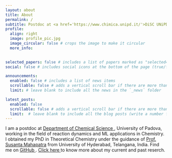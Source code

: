 ```yaml
---
layout: about
title: About
permalink: /
subtitle: Postdoc at <a href='https://www.chimica.unipd.it/'>DiSC UNiPD</a> with <a href='https://sites.google.com/view/sergio-rampino/home'> Dr. Sergio Rampino </a>
profile:
  align: right
  image: profile_pic.jpg
  image_circular: false # crops the image to make it circular
  more_info: 
    

selected_papers: false # includes a list of papers marked as "selected={true}"
social: false # includes social icons at the bottom of the page (true/false)

announcements:
  enabled: false # includes a list of news items
  scrollable: false # adds a vertical scroll bar if there are more than 3 news items
  limit: # leave blank to include all the news in the `_news` folder

latest_posts:
  enabled: false
  scrollable: false # adds a vertical scroll bar if there are more than 3 new posts items (true/false)
  limit:  # leave blank to include all the blog posts (write a number for limit=number)
---
```


I am a postdoc at <a href='https://www.chimica.unipd.it/'> Department of Chemical Science </a>, University of Padova, working in the field of reaction dynamics and ML applications in Chemistry. I obtained my PhD in Theoretical Chemistry under the guidance of <a href='http://chemistry.uohyd.ac.in/~sm/'> Prof. Susanta Mahapatra</a> from University of Hyderabad, Telangana, India. Find me on <a href='https://github.com/aguyfromsihvalik/'> GitHub </a>. <a href=''> Click here </a> to know more about my current and past reserch.

